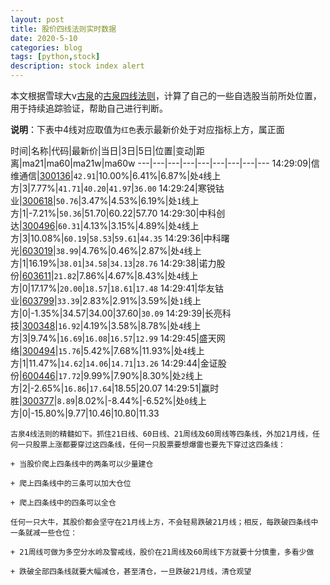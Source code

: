 ```yaml
---
layout: post
title: 股价四线法则实时数据
date: 2020-5-10
categories: blog
tags: [python,stock]
description: stock index alert
---
```



本文根据雪球大v[古泉](https://xueqiu.com/u/7148646888)的[古泉四线法则](https://xueqiu.com/7148646888/130498192)，计算了自己的一些自选股当前所处位置，用于持续追踪验证，帮助自己进行判断。

**说明**：下表中4线对应取值为`红色`表示最新价处于对应指标上方，属正面

时间|名称|代码|最新价|当日|3日|5日|位置|变动|距离|ma21|ma60|ma21w|ma60w
---|---|---|---|---|---|---|---|---
14:29:09|信维通信|[300136](https://xueqiu.com/S/SZ300136)|`42.91`|10.00%|6.41%|6.87%|处`4`线上方|3|7.77%|`41.71`|`40.20`|`41.97`|`36.00`
14:29:24|寒锐钴业|[300618](https://xueqiu.com/S/SZ300618)|`50.76`|3.47%|4.53%|6.19%|处`1`线上方|1|-7.21%|`50.36`|51.70|60.22|57.70
14:29:30|中科创达|[300496](https://xueqiu.com/S/SZ300496)|`60.31`|4.13%|3.15%|4.89%|处`4`线上方|3|10.08%|`60.19`|`58.53`|`59.61`|`44.35`
14:29:36|中科曙光|[603019](https://xueqiu.com/S/SH603019)|`38.99`|4.76%|0.46%|2.87%|处`4`线上方|1|16.19%|`38.01`|`34.58`|`34.13`|`28.76`
14:29:38|诺力股份|[603611](https://xueqiu.com/S/SH603611)|`21.82`|7.86%|4.67%|8.43%|处`4`线上方|0|17.17%|`20.00`|`18.57`|`18.61`|`17.48`
14:29:41|华友钴业|[603799](https://xueqiu.com/S/SH603799)|`33.39`|2.83%|2.91%|3.59%|处`1`线上方|0|-1.35%|34.57|34.00|37.60|`30.09`
14:29:39|长亮科技|[300348](https://xueqiu.com/S/SZ300348)|`16.92`|4.19%|3.58%|8.78%|处`4`线上方|3|9.74%|`16.69`|`16.08`|`16.57`|`12.99`
14:29:45|盛天网络|[300494](https://xueqiu.com/S/SZ300494)|`15.76`|5.42%|7.68%|11.93%|处`4`线上方|1|11.47%|`14.62`|`14.06`|`14.71`|`13.26`
14:29:44|金证股份|[600446](https://xueqiu.com/S/SH600446)|`17.72`|9.99%|7.90%|8.30%|处`2`线上方|2|-2.65%|`16.86`|`17.64`|18.55|20.07
14:29:51|赢时胜|[300377](https://xueqiu.com/S/SZ300377)|`8.89`|8.02%|-8.44%|-6.52%|处`0`线上方|0|-15.80%|9.77|10.46|10.80|11.33

```
古泉4线法则的精髓如下。抓住21日线、60日线、21周线及60周线等四条线，外加21月线，任何一只股票上涨都要穿过这四条线，任何一只股票要想爆雷也要先下穿过这四条线：

+ 当股价爬上四条线中的两条可以少量建仓

+ 爬上四条线中的三条可以加大仓位

+ 爬上四条线中的四条可以全仓

任何一只大牛，其股价都会坚守在21月线上方，不会轻易跌破21月线；相反，每跌破四条线中一条就减一些仓位：

+ 21周线可做为多空分水岭及警戒线，股价在21周线及60周线下方就要十分慎重，多看少做

+ 跌破全部四条线就要大幅减仓，甚至清仓，一旦跌破21月线，清仓观望
```